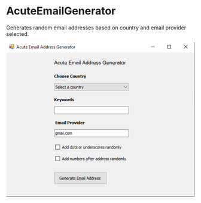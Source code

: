 # AcuteEmailGenerator


 Generates random email addresses based on country and email provider selected. 

<img src="https://github.com/inspire007/AcuteEmailGenerator/blob/main/egen.png?raw=true"/>

